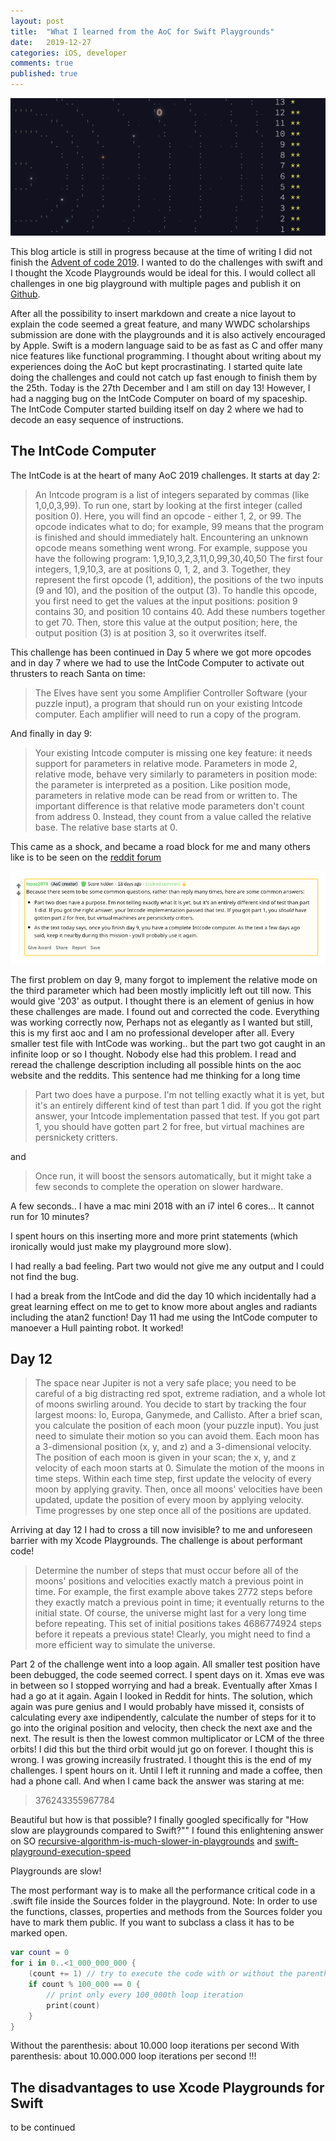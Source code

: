 ```yaml
---
layout: post
title:  "What I learned from the AoC for Swift Playgrounds"
date:   2019-12-27
categories: iOS, developer
comments: true
published: true
---
```


![AoC Image](/assets/img/aoc/aoc0.png)

This blog article is still in progress because at the time of writing I did not finish the [Advent of code 2019](https://adventofcode.com). 
I wanted to do the challenges with swift and I thought the Xcode Playgrounds would be ideal for this. I would collect all challenges in one big playground with multiple pages and publish it on [Github](https://github.com/multitudes/Advent-of-Code-2019).

After all the possibility to insert markdown and create a nice layout to explain the code seemed a great feature, and many WWDC scholarships submission are done with the playgrounds and it is also actively encouraged by Apple.
Swift is a modern language said to be as fast as C and offer many nice features like functional programming. 
I thought about writing about my experiences doing the AoC but kept procrastinating. I started quite late doing the challenges and could not catch up fast enough to finish them by the 25th. 
Today is the 27th December and I am still on day 13! However, I had a nagging bug on the IntCode Computer on board of my spaceship. The IntCode Computer started building itself on day 2 where we had to decode an easy sequence of instructions.

## The IntCode Computer

The IntCode is at the heart of many AoC 2019 challenges. It starts at day 2: 

> An Intcode program is a list of integers separated by commas (like 1,0,0,3,99). To run one, start by looking at the first integer (called position 0). Here, you will find an opcode - either 1, 2, or 99. The opcode indicates what to do; for example, 99 means that the program is finished and should immediately halt. Encountering an unknown opcode means something went wrong.
For example, suppose you have the following program:
1,9,10,3,2,3,11,0,99,30,40,50
The first four integers, 1,9,10,3, are at positions 0, 1, 2, and 3. Together, they represent the first opcode (1, addition), the positions of the two inputs (9 and 10), and the position of the output (3). To handle this opcode, you first need to get the values at the input positions: position 9 contains 30, and position 10 contains 40. Add these numbers together to get 70. Then, store this value at the output position; here, the output position (3) is at position 3, so it overwrites itself. 

This challenge has been continued in Day 5 where we got more opcodes and in day 7 where we had to use the IntCode Computer to activate out thrusters to reach Santa on time:

>The Elves have sent you some Amplifier Controller Software (your puzzle input), a program that should run on your existing Intcode computer. Each amplifier will need to run a copy of the program.

And finally in day 9:

>Your existing Intcode computer is missing one key feature: it needs support for parameters in relative mode.
Parameters in mode 2, relative mode, behave very similarly to parameters in position mode: the parameter is interpreted as a position. Like position mode, parameters in relative mode can be read from or written to.
The important difference is that relative mode parameters don't count from address 0. Instead, they count from a value called the relative base. The relative base starts at 0.

This came as a shock, and became a road block for me and many others like is to be seen on the [reddit forum](https://www.reddit.com/r/adventofcode/comments/e85b6d/2019_day_9_solutions/fa9e8av?utm_source=share&utm_medium=web2x) 

![Reddit Post Image](/assets/img/aoc/aoc1.png)

The first problem on day 9, many forgot to implement the relative mode on the third parameter which had been mostly implicitly left out till now. This would give '203' as output. I thought there is an element of genius in how these challenges are made. I found out and corrected the code. Everything was working correctly now, Perhaps not as elegantly as I wanted but still, this is my first aoc and I am no professional developer after all.
Every smaller test file with IntCode was working..  but the part two got caught in an infinite loop or so I thought.
Nobody else had this problem. I read and reread the challenge description including all possible hints on the aoc website and the reddits. This sentence had me thinking for a long time

>Part two does have a purpose. I'm not telling exactly what it is yet, but it's an entirely different kind of test than part 1 did. If you got the right answer, your Intcode implementation passed that test. If you got part 1, you should have gotten part 2 for free, but virtual machines are persnickety critters.

and 

> Once run, it will boost the sensors automatically, but it might take a few seconds to complete the operation on slower hardware.

A few seconds.. I have a mac mini 2018 with an i7 intel 6 cores...  It cannot run for 10 minutes? 

I spent hours on this inserting more and more print statements (which ironically would just make my playground more slow).

I had really a bad feeling. Part two would not give me any output and I could not find the bug.

I had a break from the IntCode and did the day 10 which incidentally had a great learning effect on me to get to know more about angles and radiants including the atan2 function!
Day 11 had me using the IntCode computer to manoever a Hull painting robot. It worked!

## Day 12

>The space near Jupiter is not a very safe place; you need to be careful of a big distracting red spot, extreme radiation, and a whole lot of moons swirling around. You decide to start by tracking the four largest moons: Io, Europa, Ganymede, and Callisto.
After a brief scan, you calculate the position of each moon (your puzzle input). You just need to simulate their motion so you can avoid them.
Each moon has a 3-dimensional position (x, y, and z) and a 3-dimensional velocity. The position of each moon is given in your scan; the x, y, and z velocity of each moon starts at 0.
Simulate the motion of the moons in time steps. Within each time step, first update the velocity of every moon by applying gravity. Then, once all moons' velocities have been updated, update the position of every moon by applying velocity. Time progresses by one step once all of the positions are updated.

Arriving at day 12 I had to cross a till now invisible? to me and unforeseen barrier with my Xcode Playgrounds.
The challenge is about performant code!

>Determine the number of steps that must occur before all of the moons' positions and velocities exactly match a previous point in time.
For example, the first example above takes 2772 steps before they exactly match a previous point in time; it eventually returns to the initial state.
Of course, the universe might last for a very long time before repeating. 
This set of initial positions takes 4686774924 steps before it repeats a previous state! Clearly, you might need to find a more efficient way to simulate the universe.

Part 2 of the challenge went into a loop again. All smaller test position have been debugged, the code seemed correct. I spent days on it. Xmas eve was in between so I stopped worrying and had a break. Eventually after Xmas I had a go at it again. Again I looked in Reddit for hints. The solution, which again was pure genius and I would probably have missed it, consists of calculating every axe indipendently, calculate the number of steps for it to go into the original position and velocity, then check the next axe and the next. The result is then the lowest common multiplicator or LCM of the three orbits!
I did this but the third orbit would jut go on forever. I thought this is wrong.
I was growing increasily frustrated. I thought this is the end of my challenges. I spent hours on it.
Until I left it running and made a coffee, then had a phone call. And when I came back the answer was staring at me:

>376243355967784

Beautiful but how is that possible? I finally googled specifically for "How slow are playgrounds compared to Swift?""
I found this enlightening answer on SO [recursive-algorithm-is-much-slower-in-playgrounds](https://stackoverflow.com/questions/55303853/recursive-algorithm-is-much-slower-in-playgrounds-1-minute-than-xcode-0-1-sec) and [swift-playground-execution-speed](https://stackoverflow.com/a/47542545/9497800)

Playgrounds are slow!

The most performant way is to make all the performance critical code in a .swift file inside the Sources folder in the playground. Note: In order to use the functions, classes, properties and methods from the Sources folder you have to mark them public. If you want to subclass a class it has to be marked open.


``` swift
var count = 0
for i in 0..<1_000_000_000 {
    (count += 1) // try to execute the code with or without the parenthesis! 🤯
    if count % 100_000 == 0 {
        // print only every 100_000th loop iteration
        print(count)
    }
}

```

Without the parenthesis: about 10.000 loop iterations per second
With parenthesis: about 10.000.000 loop iterations per second !!!


## The disadvantages to use Xcode Playgrounds for Swift 

to be continued
